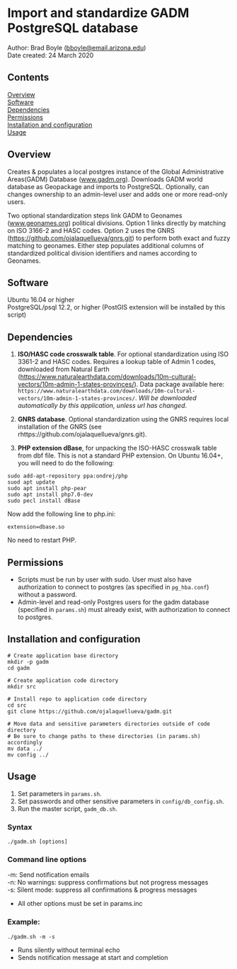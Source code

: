 # Import and standardize GADM PostgreSQL database

Author: Brad Boyle (bboyle@email.arizona.edu)  
Date created: 24 March 2020  


## Contents

[Overview](#overview)  
[Software](#software)  
[Dependencies](#dependencies)  
[Permissions](#permissions)  
[Installation and configuration](#installation-and-configuration)  
[Usage](#usage)  

## Overview

Creates & populates a local postgres instance of the Global Administrative Areas(GADM) Database (www.gadm.org). Downloads GADM world database as Geopackage and imports to PostgreSQL. Optionally, can changes ownership to an admin-level user and adds one or more read-only users. 

Two optional standardization steps link GADM to Geonames (www.geonames.org) political divisions. Option 1 links directly by matching on ISO 3166-2 and HASC codes. Option 2 uses the GNRS (https://github.com/ojalaquellueva/gnrs.git) to perform both exact and fuzzy matching to geonames. Either step populates additional columns of standardized political division identifiers and names according to Geonames.

## Software

Ubuntu 16.04 or higher  
PostgreSQL/psql 12.2, or higher (PostGIS extension will be installed by this script)

## Dependencies

1. **ISO/HASC code crosswalk table**. For optional standardization using ISO 3361-2 and HASC codes. Requires a lookup table of Admin 1 codes, downloaded from Natural Earth (https://www.naturalearthdata.com/downloads/10m-cultural-vectors/10m-admin-1-states-provinces/). Data package available here: `https://www.naturalearthdata.com/downloads/10m-cultural-vectors/10m-admin-1-states-provinces/`. *Will be downloaded automatically by this application, unless url has changed*.

2. **GNRS database**. Optional standardization using the GNRS requires local installation of the GNRS (see rhttps://github.com/ojalaquellueva/gnrs.git). 

3. **PHP extension dBase**, for unpacking the ISO-HASC crosswalk table from dbf file. This is not a standard PHP extension.  On Ubuntu 16.04+, you will need to do the following:

```
sudo add-apt-repository ppa:ondrej/php
suod apt update
sudo apt install php-pear
sudo apt install php7.0-dev
sudo pecl install dBase
```

Now add the following line to php.ini:

```
extension=dbase.so
```

No need to restart PHP.

## Permissions

* Scripts must be run by user with sudo. User must also have authorization to connect to postgres (as specified in `pg_hba.conf`) without a password. 
* Admin-level and read-only Postgres users for the gadm database (specified in `params.sh`) must already exist, with authorization to connect to postgres.

## Installation and configuration

```
# Create application base directory
mkdir -p gadm
cd gadm

# Create application code directory
mkdir src

# Install repo to application code directory
cd src
git clone https://github.com/ojalaquellueva/gadm.git

# Move data and sensitive parameters directories outside of code directory
# Be sure to change paths to these directories (in params.sh) accordingly
mv data ../
mv config ../
```

## Usage

1. Set parameters in `params.sh`.
2. Set passwords and other sensitive parameters in `config/db_config.sh`.
2. Run the master script, `gadm_db.sh`.

### Syntax

```
./gadm.sh [options]
```

### Command line options
-m: Send notification emails  
-n: No warnings: suppress confirmations but not progress messages  
-s: Silent mode: suppress all confirmations & progress messages  
* All other options must be set in params.inc

### Example:

```
./gadm.sh -m -s
```
* Runs silently without terminal echo
* Sends notification message at start and completion


